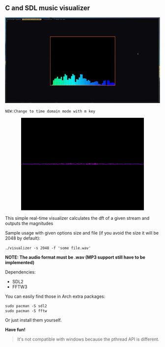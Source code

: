 ## C and SDL music visualizer

<p align="center">
    <img src="gif/example.gif">
</p>

`NEW:Change to time domain mode with m key`
<p align="center">
    <img src="gif/time_domain_mode.gif">
</p>


This simple real-time visualizer calculates the dft of a given stream and outputs the magnitudes

Sample usage with given options size and file (if you avoid the size it will be 2048 by default):

`./visualizer -s 2048 -f 'some file.wav'`

**NOTE: The audio format must be .wav (MP3 support still have to be implemented)**

Dependencies:
- SDL2
- FFTW3

You can easily find those in Arch extra packages:
```
sudo pacman -S sdl2
sudo pacman -S fftw
```
Or just install them yourself.

**__Have fun!__**

>It's not compatible with windows because the pthread API is different.
